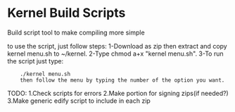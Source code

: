 Kernel Build Scripts
============

Build script tool to make compiling more simple

to use the script, just follow steps:
    1-Download as zip then extract and copy kernel menu.sh to ~/kernel.
    2-Type chmod a+x "kernel menu.sh".
    3-To run the script just type:
    
        ./kernel menu.sh
        then follow the menu by typing the number of the option you want.

TODO: 
1.Check scripts for errors
2.Make portion for signing zips(if needed?)
3.Make generic edify script to include in each zip
